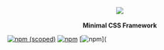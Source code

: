 <p align="center">
  <img src="https://raw.githubusercontent.com/ryan-bush/trickle/master/img/trickle-36.png"><br><br>
  <b>Minimal CSS Framework</b>
</p>

[![npm (scoped)](https://img.shields.io/npm/v/trickle-css.svg?style=flat-square)](https://www.npmjs.com/package/trickle-css)
[![npm](https://img.shields.io/npm/l/trickle-css.svg?style=flat-square)]()
[![npm](https://img.shields.io/npm/dm/trickle-css.svg?style=flat-square)](
